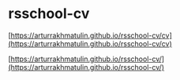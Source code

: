 # rsschool-cv
[https://arturrakhmatulin.github.io/rsschool-cv/cv](https://arturrakhmatulin.github.io/rsschool-cv/cv)

[https://arturrakhmatulin.github.io/rsschool-cv/](https://arturrakhmatulin.github.io/rsschool-cv/)
